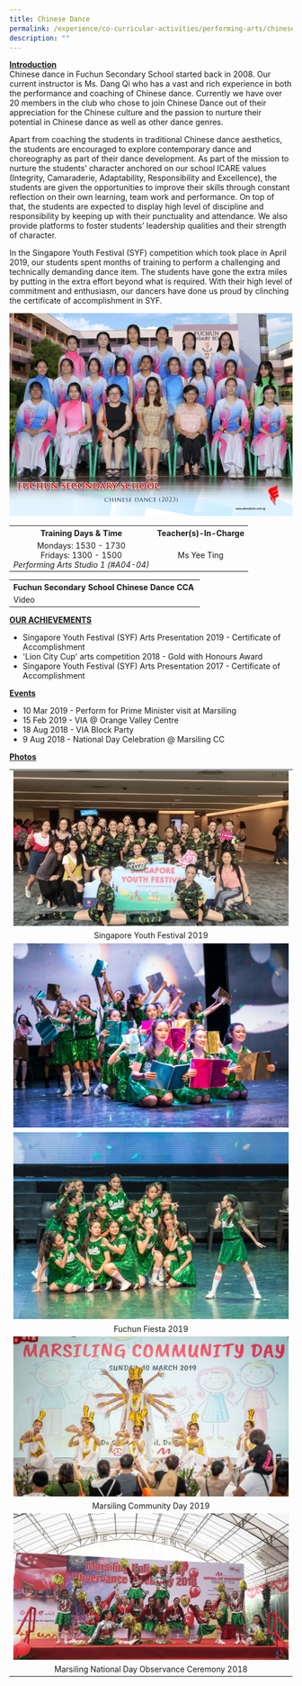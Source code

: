 ```yaml
---
title: Chinese Dance
permalink: /experience/co-curricular-activities/performing-arts/chinese-dance/
description: ""
---
```

<p><strong><u>Introduction<br></u></strong>Chinese dance in Fuchun Secondary School started back in 2008. Our current instructor is Ms. Dang Qi who has a vast and rich experience in both the performance and coaching of Chinese dance. Currently we have over 20 members in the club who chose to join Chinese Dance out of their appreciation for the Chinese culture and the passion to nurture their potential in Chinese dance as well as other dance genres.</p>

<p>Apart from coaching the students in traditional Chinese dance aesthetics, the students are encouraged to explore contemporary dance and choreography as part of their dance development. As part of the mission to nurture the students’ character anchored on our school ICARE values (Integrity, Camaraderie, Adaptability, Responsibility and Excellence), the students are given the opportunities to improve their skills through constant reflection on their own learning, team work and performance. On top of that, the students are expected to display high level of discipline and responsibility by keeping up with their punctuality and attendance. We also provide platforms to foster students’ leadership qualities and their strength of character.</p>
<p>In the Singapore Youth Festival (SYF) competition which took place in April 2019, our students spent months of training to perform a challenging and technically demanding dance item. The students have gone the extra miles by putting in the extra effort beyond what is required. With their high level of commitment and enthusiasm, our dancers have done us proud by clinching the certificate of accomplishment in SYF.</p>
<img src="/images/CCA%202023/chinese%20dance%201.jpg">
<table>
<tbody>
<tr>
<th style="text-align: center;">Training Days &amp; Time</th>
<th style="text-align: center;">Teacher(s)-In-Charge</th>
</tr>
<tr>
<td style="text-align: center;">
<div>Mondays: 1530 - 1730</div>
<div>Fridays: 1300 - 1500</div>
<div><em>Performing Arts Studio 1 (#A04-04)</em></div>
</td>
<td style="text-align: center;">
<div>Ms Yee Ting</div>
</td>
</tr>
</tbody>
</table>
<table>
<tbody>
<tr>
<th style="text-align: center;">Fuchun Secondary School Chinese Dance CCA&nbsp;</th>
</tr>
<tr>
<td>Video</td>
</tr>
</tbody>
</table>
<p><strong><u>OUR ACHIEVEMENTS</u></strong></p>
<ul>
<li>Singapore Youth Festival (SYF) Arts Presentation 2019 - Certificate of Accomplishment</li>
<li>'Lion City Cup' arts competition 2018 - Gold with Honours Award</li>
<li>Singapore Youth Festival (SYF) Arts Presentation 2017 - Certificate of Accomplishment</li>
</ul>
<p><strong><u>Events</u></strong></p>
<ul>
<li>10 Mar 2019 - Perform for Prime Minister visit at Marsiling</li>
<li>15 Feb 2019 - VIA @ Orange Valley Centre</li>
<li>18 Aug 2018 - VIA Block Party</li>
<li>9 Aug 2018 - National Day Celebration @ Marsiling CC</li>
</ul>
<p><strong><u>Photos</u></strong></p>
<table>
<tbody>
<tr>
<td><img src="/images/cd2.jpg"></td>
</tr>
<tr>
<td style="text-align: center;">Singapore Youth Festival 2019</td>
</tr>
<tr>
<td><img src="/images/cd3.jpg"></td>
</tr>
<tr>
<td><img src="/images/cd4.jpg"></td>
</tr>
<tr>
<td style="text-align: center;">Fuchun Fiesta 2019</td>
</tr>
<tr>
<td><img src="/images/cd5.jpg"></td>
</tr>
<tr>
<td style="text-align: center;">Marsiling Community Day 2019</td>
</tr>
<tr>
<td><img src="/images/cd6.jpg"></td>
</tr>
<tr>
<td style="text-align: center;">Marsiling National Day Observance Ceremony 2018</td>
</tr>
</tbody>
</table>